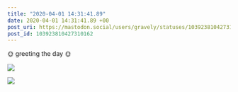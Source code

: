 ```yaml
---
title: "2020-04-01 14:31:41.89"
date: 2020-04-01 14:31:41.89 +00
post_uri: https://mastodon.social/users/gravely/statuses/103923810427310162
post_id: 103923810427310162
---
```

🌞 greeting the day 🌞


![](/images/26965261.jpg)

![](/images/26965262.jpg)

